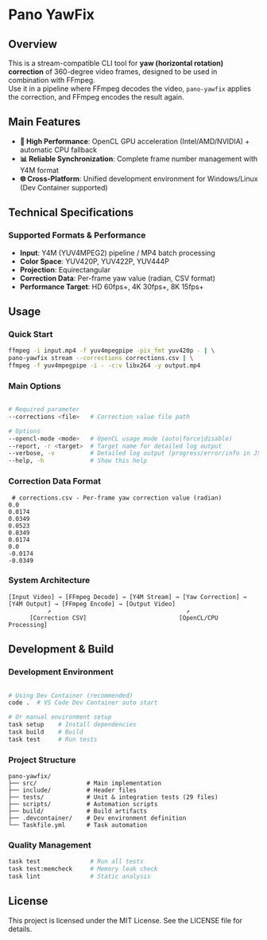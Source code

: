 # Pano YawFix

## Overview

This is a stream-compatible CLI tool for **yaw (horizontal rotation) correction** of 360-degree video frames, designed to be used in combination with FFmpeg.  
Use it in a pipeline where FFmpeg decodes the video, `pano-yawfix` applies the correction, and FFmpeg encodes the result again.

## Main Features

- **🚀 High Performance**: OpenCL GPU acceleration (Intel/AMD/NVIDIA) + automatic CPU fallback
- **📊 Reliable Synchronization**: Complete frame number management with Y4M format
- **🌐 Cross-Platform**: Unified development environment for Windows/Linux (Dev Container supported)

## Technical Specifications

### Supported Formats & Performance

- **Input**: Y4M (YUV4MPEG2) pipeline / MP4 batch processing
- **Color Space**: YUV420P, YUV422P, YUV444P
- **Projection**: Equirectangular
- **Correction Data**: Per-frame yaw value (radian, CSV format)
- **Performance Target**: HD 60fps+, 4K 30fps+, 8K 15fps+

## Usage

### Quick Start

```bash
ffmpeg -i input.mp4 -f yuv4mpegpipe -pix_fmt yuv420p - | \
pano-yawfix stream --corrections corrections.csv | \
ffmpeg -f yuv4mpegpipe -i - -c:v libx264 -y output.mp4
```

### Main Options

```bash

# Required parameter
--corrections <file>   # Correction value file path

# Options
--opencl-mode <mode>   # OpenCL usage mode (auto|force|disable)
--report, -r <target>  # Target name for detailed log output
--verbose, -v          # Detailed log output (progress/error/info in JSON to stderr)
--help, -h             # Show this help
```

### Correction Data Format

```csv
 # corrections.csv - Per-frame yaw correction value (radian)
0.0
0.0174
0.0349
0.0523
0.0349
0.0174
0.0
-0.0174
-0.0349
```

### System Architecture

```text
[Input Video] → [FFmpeg Decode] → [Y4M Stream] → [Yaw Correction] → [Y4M Output] → [FFmpeg Encode] → [Output Video]
           ↗                                      ↗
      [Correction CSV]                          [OpenCL/CPU Processing]
```

## Development & Build

### Development Environment

```bash

# Using Dev Container (recommended)
code .  # VS Code Dev Container auto start

# Or manual environment setup
task setup    # Install dependencies
task build    # Build
task test     # Run tests
```

### Project Structure

```text
pano-yawfix/
├── src/              # Main implementation
├── include/          # Header files
├── tests/            # Unit & integration tests (29 files)
├── scripts/          # Automation scripts
├── build/            # Build artifacts
├── .devcontainer/    # Dev environment definition
└── Taskfile.yml      # Task automation
```

### Quality Management

```bash
task test              # Run all tests
task test:memcheck     # Memory leak check
task lint              # Static analysis
```

## License

This project is licensed under the MIT License. See the LICENSE file for details.
